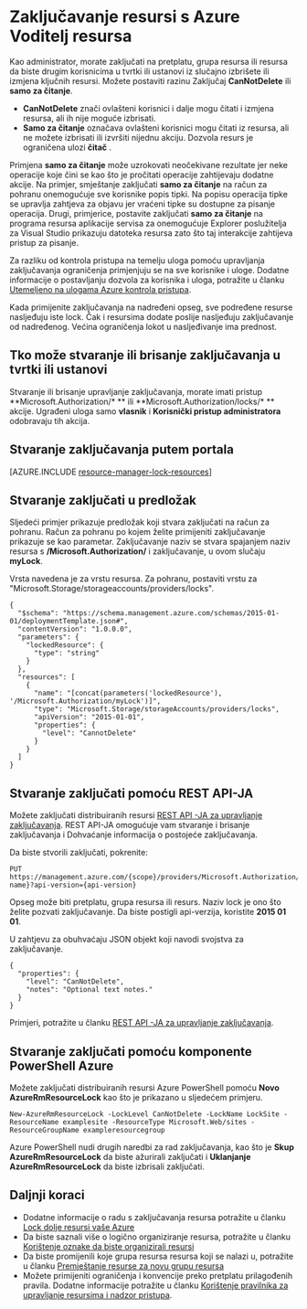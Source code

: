 <properties 
    pageTitle="Zaključavanje resursi s Voditelj resursa | Microsoft Azure" 
    description="Onemogućavanje korisnika u ažuriranje i brisanje određenih resursi primjenom ograničenja za sve korisnike i uloge." 
    services="azure-resource-manager" 
    documentationCenter="" 
    authors="tfitzmac" 
    manager="timlt" 
    editor="tysonn"/>

<tags 
    ms.service="azure-resource-manager" 
    ms.workload="multiple" 
    ms.tgt_pltfrm="na" 
    ms.devlang="na" 
    ms.topic="article" 
    ms.date="08/15/2016" 
    ms.author="tomfitz"/>

# <a name="lock-resources-with-azure-resource-manager"></a>Zaključavanje resursi s Azure Voditelj resursa

Kao administrator, morate zaključati na pretplatu, grupa resursa ili resursa da biste drugim korisnicima u tvrtki ili ustanovi iz slučajno izbrišete ili izmjena ključnih resursi. Možete postaviti razinu Zaključaj **CanNotDelete** ili **samo za čitanje**. 

- **CanNotDelete** znači ovlašteni korisnici i dalje mogu čitati i izmjena resursa, ali ih nije moguće izbrisati. 
- **Samo za čitanje** označava ovlašteni korisnici mogu čitati iz resursa, ali ne možete izbrisati ili izvršiti nijednu akciju. Dozvola resurs je ograničena ulozi **čitač** . 

Primjena **samo za čitanje** može uzrokovati neočekivane rezultate jer neke operacije koje čini se kao što je pročitati operacije zahtijevaju dodatne akcije. Na primjer, smještanje zaključati **samo za čitanje** na račun za pohranu onemogućuje sve korisnike popis tipki. Na popisu operacija tipke se upravlja zahtjeva za objavu jer vraćeni tipke su dostupne za pisanje operacija. Drugi, primjerice, postavite zaključati **samo za čitanje** na programa resursa aplikacije servisa za onemogućuje Explorer poslužitelja za Visual Studio prikazuju datoteka resursa zato što taj interakcije zahtijeva pristup za pisanje.

Za razliku od kontrola pristupa na temelju uloga pomoću upravljanja zaključavanja ograničenja primjenjuju se na sve korisnike i uloge. Dodatne informacije o postavljanju dozvola za korisnika i uloga, potražite u članku [Utemeljeno na ulogama Azure kontrola pristupa](./active-directory/role-based-access-control-configure.md).

Kada primijenite zaključavanja na nadređeni opseg, sve podređene resurse nasljeđuju iste lock. Čak i resursima dodate poslije nasljeđuju zaključavanje od nadređenog. Većina ograničenja lokot u nasljeđivanje ima prednost.

## <a name="who-can-create-or-delete-locks-in-your-organization"></a>Tko može stvaranje ili brisanje zaključavanja u tvrtki ili ustanovi

Stvaranje ili brisanje upravljanje zaključavanja, morate imati pristup **Microsoft.Authorization/\* ** ili **Microsoft.Authorization/locks/\* ** akcije. Ugrađeni uloga samo **vlasnik** i **Korisnički pristup administratora** odobravaju tih akcija.

## <a name="creating-a-lock-through-the-portal"></a>Stvaranje zaključavanja putem portala

[AZURE.INCLUDE [resource-manager-lock-resources](../includes/resource-manager-lock-resources.md)]

## <a name="creating-a-lock-in-a-template"></a>Stvaranje zaključati u predložak

Sljedeći primjer prikazuje predložak koji stvara zaključati na račun za pohranu. Račun za pohranu po kojem želite primijeniti zaključavanje prikazuje se kao parametar. Zaključavanje naziv se stvara spajanjem naziv resursa s **/Microsoft.Authorization/** i zaključavanje, u ovom slučaju **myLock**.

Vrsta navedena je za vrstu resursa. Za pohranu, postaviti vrstu za "Microsoft.Storage/storageaccounts/providers/locks".

    {
      "$schema": "https://schema.management.azure.com/schemas/2015-01-01/deploymentTemplate.json#",
      "contentVersion": "1.0.0.0",
      "parameters": {
        "lockedResource": {
          "type": "string"
        }
      },
      "resources": [
        {
          "name": "[concat(parameters('lockedResource'), '/Microsoft.Authorization/myLock')]",
          "type": "Microsoft.Storage/storageAccounts/providers/locks",
          "apiVersion": "2015-01-01",
          "properties": {
            "level": "CannotDelete"
          }
        }
      ]
    }

## <a name="creating-a-lock-with-rest-api"></a>Stvaranje zaključati pomoću REST API-JA

Možete zaključati distribuiranih resursi [REST API -JA za upravljanje zaključavanja](https://msdn.microsoft.com/library/azure/mt204563.aspx). REST API-JA omogućuje vam stvaranje i brisanje zaključavanja i Dohvaćanje informacija o postojeće zaključavanja.

Da biste stvorili zaključati, pokrenite:

    PUT https://management.azure.com/{scope}/providers/Microsoft.Authorization/locks/{lock-name}?api-version={api-version}

Opseg može biti pretplatu, grupa resursa ili resurs. Naziv lock je ono što želite pozvati zaključavanje. Da biste postigli api-verzija, koristite **2015 01 01**.

U zahtjevu za obuhvaćaju JSON objekt koji navodi svojstva za zaključavanje.

    {
      "properties": {
        "level": "CanNotDelete",
        "notes": "Optional text notes."
      }
    } 

Primjeri, potražite u članku [REST API -JA za upravljanje zaključavanja](https://msdn.microsoft.com/library/azure/mt204563.aspx).

## <a name="creating-a-lock-with-azure-powershell"></a>Stvaranje zaključati pomoću komponente PowerShell Azure

Možete zaključati distribuiranih resursi Azure PowerShell pomoću **Novo AzureRmResourceLock** kao što je prikazano u sljedećem primjeru.

    New-AzureRmResourceLock -LockLevel CanNotDelete -LockName LockSite -ResourceName examplesite -ResourceType Microsoft.Web/sites -ResourceGroupName exampleresourcegroup

Azure PowerShell nudi drugih naredbi za rad zaključavanja, kao što je **Skup AzureRmResourceLock** da biste ažurirali zaključati i **Uklanjanje AzureRmResourceLock** da biste izbrisali zaključati.

## <a name="next-steps"></a>Daljnji koraci

- Dodatne informacije o radu s zaključavanja resursa potražite u članku [Lock dolje resursi vaše Azure](http://blogs.msdn.com/b/cloud_solution_architect/archive/2015/06/18/lock-down-your-azure-resources.aspx)
- Da biste saznali više o logično organiziranje resursa, potražite u članku [Korištenje oznake da biste organizirali resursi](resource-group-using-tags.md)
- Da biste promijenili koje grupa resursa resursa koji se nalazi u, potražite u članku [Premještanje resurse za novu grupu resursa](resource-group-move-resources.md)
- Možete primijeniti ograničenja i konvencije preko pretplatu prilagođenih pravila. Dodatne informacije potražite u članku [Korištenje pravilnika za upravljanje resursima i nadzor pristupa](resource-manager-policy.md).
